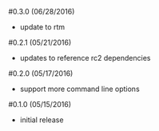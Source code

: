 #0.3.0 (06/28/2016)
- update to rtm

#0.2.1 (05/21/2016)
- updates to reference rc2 dependencies

#0.2.0 (05/17/2016)
- support more command line options

#0.1.0 (05/15/2016)
- initial release
